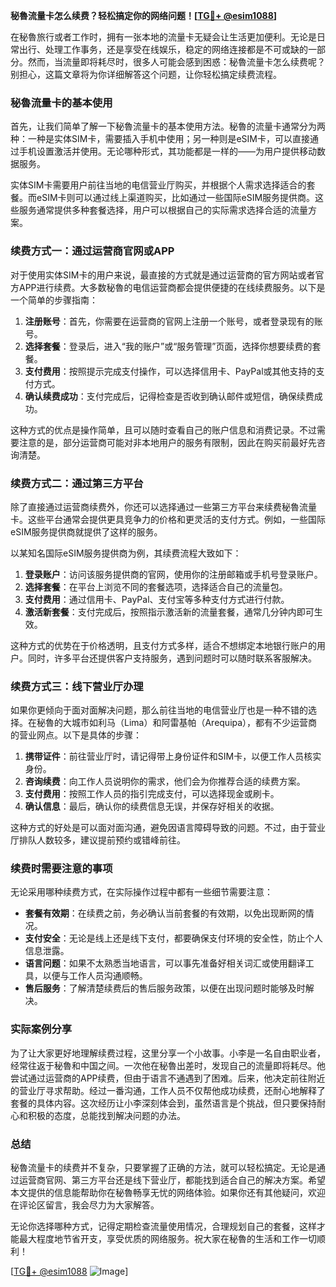 **秘魯流量卡怎么续费？轻松搞定你的网络问题！[[TG💪+ @esim1088](https://t.me/s/esim1088)]**

在秘魯旅行或者工作时，拥有一张本地的流量卡无疑会让生活更加便利。无论是日常出行、处理工作事务，还是享受在线娱乐，稳定的网络连接都是不可或缺的一部分。然而，当流量即将耗尽时，很多人可能会感到困惑：秘魯流量卡怎么续费呢？别担心，这篇文章将为你详细解答这个问题，让你轻松搞定续费流程。

### 秘魯流量卡的基本使用

首先，让我们简单了解一下秘魯流量卡的基本使用方法。秘魯的流量卡通常分为两种：一种是实体SIM卡，需要插入手机中使用；另一种则是eSIM卡，可以直接通过手机设置激活并使用。无论哪种形式，其功能都是一样的——为用户提供移动数据服务。

实体SIM卡需要用户前往当地的电信营业厅购买，并根据个人需求选择适合的套餐。而eSIM卡则可以通过线上渠道购买，比如通过一些国际eSIM服务提供商。这些服务通常提供多种套餐选择，用户可以根据自己的实际需求选择合适的流量方案。

### 续费方式一：通过运营商官网或APP

对于使用实体SIM卡的用户来说，最直接的方式就是通过运营商的官方网站或者官方APP进行续费。大多数秘魯的电信运营商都会提供便捷的在线续费服务。以下是一个简单的步骤指南：

1. **注册账号**：首先，你需要在运营商的官网上注册一个账号，或者登录现有的账号。
2. **选择套餐**：登录后，进入“我的账户”或“服务管理”页面，选择你想要续费的套餐。
3. **支付费用**：按照提示完成支付操作，可以选择信用卡、PayPal或其他支持的支付方式。
4. **确认续费成功**：支付完成后，记得检查是否收到确认邮件或短信，确保续费成功。

这种方式的优点是操作简单，且可以随时查看自己的账户信息和消费记录。不过需要注意的是，部分运营商可能对非本地用户的服务有限制，因此在购买前最好先咨询清楚。

### 续费方式二：通过第三方平台

除了直接通过运营商续费外，你还可以选择通过一些第三方平台来续费秘魯流量卡。这些平台通常会提供更具竞争力的价格和更灵活的支付方式。例如，一些国际eSIM服务提供商就提供了这样的服务。

以某知名国际eSIM服务提供商为例，其续费流程大致如下：

1. **登录账户**：访问该服务提供商的官网，使用你的注册邮箱或手机号登录账户。
2. **选择套餐**：在平台上浏览不同的套餐选项，选择适合自己的流量包。
3. **支付费用**：通过信用卡、PayPal、支付宝等多种支付方式进行付款。
4. **激活新套餐**：支付完成后，按照指示激活新的流量套餐，通常几分钟内即可生效。

这种方式的优势在于价格透明，且支付方式多样，适合不想绑定本地银行账户的用户。同时，许多平台还提供客户支持服务，遇到问题时可以随时联系客服解决。

### 续费方式三：线下营业厅办理

如果你更倾向于面对面解决问题，那么前往当地的电信营业厅也是一种不错的选择。在秘魯的大城市如利马（Lima）和阿雷基帕（Arequipa），都有不少运营商的营业网点。以下是具体的步骤：

1. **携带证件**：前往营业厅时，请记得带上身份证件和SIM卡，以便工作人员核实身份。
2. **咨询续费**：向工作人员说明你的需求，他们会为你推荐合适的续费方案。
3. **支付费用**：按照工作人员的指引完成支付，可以选择现金或刷卡。
4. **确认信息**：最后，确认你的续费信息无误，并保存好相关的收据。

这种方式的好处是可以面对面沟通，避免因语言障碍导致的问题。不过，由于营业厅排队人数较多，建议提前预约或错峰前往。

### 续费时需要注意的事项

无论采用哪种续费方式，在实际操作过程中都有一些细节需要注意：

- **套餐有效期**：在续费之前，务必确认当前套餐的有效期，以免出现断网的情况。
- **支付安全**：无论是线上还是线下支付，都要确保支付环境的安全性，防止个人信息泄露。
- **语言问题**：如果不太熟悉当地语言，可以事先准备好相关词汇或使用翻译工具，以便与工作人员沟通顺畅。
- **售后服务**：了解清楚续费后的售后服务政策，以便在出现问题时能够及时解决。

### 实际案例分享

为了让大家更好地理解续费过程，这里分享一个小故事。小李是一名自由职业者，经常往返于秘魯和中国之间。一次他在秘魯出差时，发现自己的流量即将耗尽。他尝试通过运营商的APP续费，但由于语言不通遇到了困难。后来，他决定前往附近的营业厅寻求帮助。经过一番沟通，工作人员不仅帮他成功续费，还耐心地解释了套餐的具体内容。这次经历让小李深刻体会到，虽然语言是个挑战，但只要保持耐心和积极的态度，总能找到解决问题的办法。

### 总结

秘魯流量卡的续费并不复杂，只要掌握了正确的方法，就可以轻松搞定。无论是通过运营商官网、第三方平台还是线下营业厅，都能找到适合自己的解决方案。希望本文提供的信息能帮助你在秘魯畅享无忧的网络体验。如果你还有其他疑问，欢迎在评论区留言，我会尽力为大家解答。

无论你选择哪种方式，记得定期检查流量使用情况，合理规划自己的套餐，这样才能最大程度地节省开支，享受优质的网络服务。祝大家在秘魯的生活和工作一切顺利！

[[TG💪+ @esim1088](https://t.me/s/esim1088) ![Image](https://i.postimg.cc/4NQfJmqS/Snipaste-2025-05-13-00-14-12.png)]